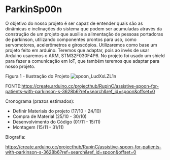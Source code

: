 # ParkinSp00n

O objetivo do nosso projeto é ser capaz de entender quais são as dinâmicas e inclinações do sistema que podem ser acumuladas através da construção de um projeto que auxilie a alimentação de pessoas portadoras de parkinson, utilizando componentes prontos para uso, como servomotores, acelerômetros e giroscópios.
Utilizaremos como base um projeto feito em arduino. Teremos que adaptar, pois ao invés de usar Arduino usaremos o ARM, STM32F030F4P6.
No projeto foi usado um shield para fazer a comunicação em IoT, que também teremos que adaptar para nosso projeto.

Figura 1 - Ilustração do Projeto
![spoon_LudXsLZL1n](https://user-images.githubusercontent.com/47569587/67051016-56d3c280-f110-11e9-9274-99ddca5976a3.jpeg)

FONTE:https://create.arduino.cc/projecthub/RupinC/assistive-spoon-for-patients-with-parkinson-s-3628b6?ref=search&ref_id=spoon&offset=0



Cronograma (prazos estimados):

- Definir Materiais do projeto (17/10 - 24/10)
- Compra de Material (25/10 - 30/10)
- Desenvolvimento do Código (01/11 - 15/11)
- Montagem (15/11 - 31/11)






Biografia: 

https://create.arduino.cc/projecthub/RupinC/assistive-spoon-for-patients-with-parkinson-s-3628b6?ref=search&ref_id=spoon&offset=0
